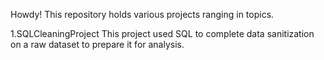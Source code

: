 Howdy! This repository holds various projects ranging in topics.

1.SQLCleaningProject
  This project used SQL to complete data sanitization on a raw dataset to prepare it for analysis.
